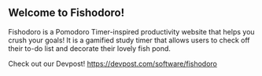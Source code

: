 ## Welcome to Fishodoro! ##

Fishodoro is a Pomodoro Timer-inspired productivity website that helps you crush your goals! It is a gamified study timer that allows users to check off their to-do list and decorate their lovely fish pond.

Check out our Devpost!
https://devpost.com/software/fishodoro
